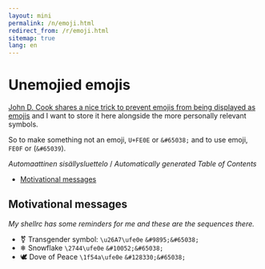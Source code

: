 ```yaml
---
layout: mini
permalink: /n/emoji.html
redirect_from: /r/emoji.html
sitemap: true
lang: en
---
```


# Unemojied emojis

[John D. Cook shares a nice trick to prevent emojis from being displayed as
emojis](https://www.johndcook.com/blog/2022/09/30/preventing-emoji/) and I
want to store it here alongside the more personally
relevant symbols.

So to make something not an emoji, `U+FE0E` or `&#65038;` and to use emoji,
`FE0F` or (`&#65039`).

<!-- editorconfig-checker-disable -->
<!-- prettier-ignore-start -->

<!-- START doctoc generated TOC please keep comment here to allow auto update -->
<!-- DON'T EDIT THIS SECTION, INSTEAD RE-RUN doctoc TO UPDATE -->
<em lang="fi">Automaattinen sisällysluettelo</em> / <em lang="en">Automatically generated Table of Contents</em>

- [Motivational messages](#motivational-messages)

<!-- END doctoc generated TOC please keep comment here to allow auto update -->

<!-- prettier-ignore-end -->
<!-- editorconfig-checker-enable -->

## Motivational messages

_My shellrc has some reminders for me and these are the sequences there._

- &#9895;&#65038; Transgender symbol: `\u26A7\ufe0e` `&#9895;&#65038;`
- &#10052;&#65038; Snowflake `\2744\ufe0e` `&#10052;&#65038;`
- &#128330;&#65038; Dove of Peace `\1f54a\ufe0e` `&#128330;&#65038;`
